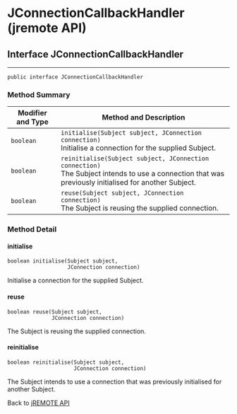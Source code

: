 # JConnectionCallbackHandler (jremote API)

<PageHeader />

## Interface JConnectionCallbackHandler

* * *


```
public interface JConnectionCallbackHandler
```

### Method Summary


| Modifier and Type<br> | Method and Description<br> |
| --- | --- |
| `boolean`<br> | `initialise(Subject subject, JConnection connection)`<br>Initialise a connection for the supplied Subject.<br> |
| `boolean`<br> | `reinitialise(Subject subject, JConnection connection)`<br>The Subject intends to use a connection that was previously initialised for another Subject.<br> |
| `boolean`<br> | `reuse(Subject subject, JConnection connection)`<br>The Subject is reusing the supplied connection.<br> |

### Method Detail



#### initialise

```
boolean initialise(Subject subject,
                   JConnection connection)
```

Initialise a connection for the supplied Subject.



#### reuse

```
boolean reuse(Subject subject,
              JConnection connection)
```

The Subject is reusing the supplied connection.



#### reinitialise

```
boolean reinitialise(Subject subject,
                     JConnection connection)
```

The Subject intends to use a connection that was previously initialised for another Subject.

Back to [jREMOTE API](com_jbase_jremote_package-summary)

  
<PageFooter />
